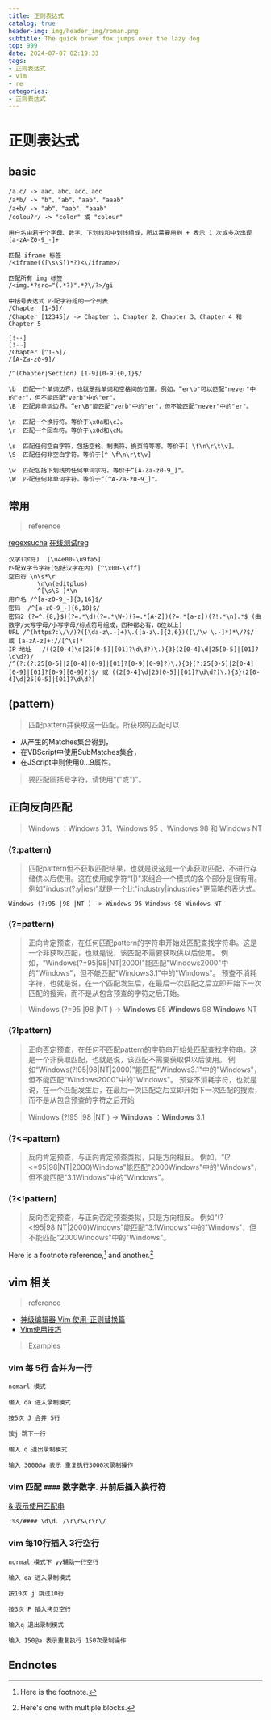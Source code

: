 ```yaml
---
title: 正则表达式
catalog: true
header-img: img/header_img/roman.png
subtitle: The quick brown fox jumps over the lazy dog
top: 999
date: 2024-07-07 02:19:33
tags:
- 正则表达式
- vim
- re
categories: 
- 正则表达式
---
```


# 正则表达式

## basic

```re
/a.c/ -> aac、abc、acc、adc
/a*b/ -> "b"、"ab"、"aab"、"aaab" 
/a+b/ -> "ab"、"aab"、"aaab" 
/colou?r/ -> "color" 或 "colour"

用户名由若干个字母、数字、下划线和中划线组成，所以需要用到 + 表示 1 次或多次出现
[a-zA-Z0-9_-]+

匹配 iframe 标签
/<iframe(([\s\S])*?)<\/iframe>/

匹配所有 img 标签
/<img.*?src="(.*?)".*?\/?>/gi

中括号表达式 匹配字符组的一个列表
/Chapter [1-5]/
/Chapter [12345]/ -> Chapter 1、Chapter 2、Chapter 3、Chapter 4 和 Chapter 5

[!--]
[!-~]
/Chapter [^1-5]/
/[A-Za-z0-9]/

/^(Chapter|Section) [1-9][0-9]{0,1}$/

\b	匹配一个单词边界，也就是指单词和空格间的位置。例如，“er\b"可以匹配"never"中的"er"，但不能匹配"verb"中的"er"。
\B	匹配非单词边界。“er\B"能匹配"verb"中的"er"，但不能匹配"never"中的"er"。

\n	匹配一个换行符。等价于\x0a和\cJ。
\r	匹配一个回车符。等价于\x0d和\cM。

\s	匹配任何空白字符，包括空格、制表符、换页符等等。等价于[ \f\n\r\t\v]。
\S	匹配任何非空白字符。等价于[^ \f\n\r\t\v]

\w	匹配包括下划线的任何单词字符。等价于“[A-Za-z0-9_]"。
\W	匹配任何非单词字符。等价于“[^A-Za-z0-9_]"。
```

## 常用

> reference

[regexsucha](https://stackoverflow.org.cn/regexsucha/)
[在线测试reg](https://stackoverflow.org.cn/regex/)

```re
汉字(字符)	[\u4e00-\u9fa5]
匹配双字节字符(包括汉字在内)	[^\x00-\xff]
空白行	\n\s*\r  
        \n\n(editplus) 
        ^[\s\S ]*\n
用户名	/^[a-z0-9_-]{3,16}$/
密码	/^[a-z0-9_-]{6,18}$/
密码2	(?=^.{8,}$)(?=.*\d)(?=.*\W+)(?=.*[A-Z])(?=.*[a-z])(?!.*\n).*$ (由数字/大写字母/小写字母/标点符号组成，四种都必有，8位以上)
URL	/^(https?:\/\/)?([\da-z\.-]+)\.([a-z\.]{2,6})([\/\w \.-]*)*\/?$/ 或 [a-zA-z]+://[^\s]*
IP 地址	/((2[0-4]\d|25[0-5]|[01]?\d\d?)\.){3}(2[0-4]\d|25[0-5]|[01]?\d\d?)/
/^(?:(?:25[0-5]|2[0-4][0-9]|[01]?[0-9][0-9]?)\.){3}(?:25[0-5]|2[0-4][0-9]|[01]?[0-9][0-9]?)$/ 或 ((2[0-4]\d|25[0-5]|[01]?\d\d?)\.){3}(2[0-4]\d|25[0-5]|[01]?\d\d?)
```
## (pattern)

> 匹配pattern并获取这一匹配。所获取的匹配可以

- 从产生的Matches集合得到，
- 在VBScript中使用SubMatches集合，
- 在JScript中则使用$0…$9属性。

> 要匹配圆括号字符，请使用“\("或"\)"。

## 正向反向匹配

> Windows ：Windows 3.1、Windows 95 、Windows 98 和 Windows NT 

### (?:pattern)
> 匹配pattern但不获取匹配结果，也就是说这是一个非获取匹配，不进行存储供以后使用。这在使用或字符“(|)"来组合一个模式的各个部分是很有用。
> 例如"industr(?:y|ies)"就是一个比"industry|industries"更简略的表达式。

```re
Windows (?:95 |98 |NT ) -> Windows 95 Windows 98 Windows NT 
```

### (?=pattern)

> 正向肯定预查，在任何匹配pattern的字符串开始处匹配查找字符串。这是一个非获取匹配，也就是说，该匹配不需要获取供以后使用。
> 例如，“Windows(?=95|98|NT|2000)"能匹配"Windows2000"中的"Windows"，但不能匹配"Windows3.1"中的"Windows"。
> 预查不消耗字符，也就是说，在一个匹配发生后，在最后一次匹配之后立即开始下一次匹配的搜索，而不是从包含预查的字符之后开始。

> Windows (?=95 |98 |NT ) -> **Windows** 95 **Windows** 98 **Windows** NT 

### (?!pattern)

> 正向否定预查，在任何不匹配pattern的字符串开始处匹配查找字符串。这是一个非获取匹配，也就是说，该匹配不需要获取供以后使用。
> 例如“Windows(?!95|98|NT|2000)"能匹配"Windows3.1"中的"Windows"，但不能匹配"Windows2000"中的"Windows"。
> 预查不消耗字符，也就是说，在一个匹配发生后，在最后一次匹配之后立即开始下一次匹配的搜索，而不是从包含预查的字符之后开始

> Windows (?!95 |98 |NT ) -> **Windows** ：**Windows** 3.1

### (?<=pattern)

> 反向肯定预查，与正向肯定预查类拟，只是方向相反。
> 例如，“(?<=95|98|NT|2000)Windows"能匹配"2000Windows"中的"Windows"，但不能匹配"3.1Windows"中的"Windows"。

### (?<!pattern)

>反向否定预查，与正向否定预查类拟，只是方向相反。
>例如“(?<!95|98|NT|2000)Windows"能匹配"3.1Windows"中的"Windows"，但不能匹配"2000Windows"中的"Windows"。

Here is a footnote reference,[^1] and another.[^longnote]

## vim 相关

> reference

- [神级编辑器 Vim 使用-正则替换篇](https://zhuanlan.zhihu.com/p/346058975)
- [Vim使用技巧](https://zhuanlan.zhihu.com/p/670012180)

> Examples

### vim 每 5行 合并为一行

```
nomarl 模式

输入 qa 进入录制模式

按5次 J 合并 5行

按j 跳下一行 

输入 q 退出录制模式

输入 3000@a 表示 重复执行3000次录制操作
```

### vim 匹配 `####` 数字数字. 并前后插入换行符

[& 表示使用匹配串](https://zhuanlan.zhihu.com/p/346058975)

`:%s/#### \d\d. /\r\r&\r\r\/`

### vim 每10行插入 3行空行

```
normal 模式下 yy辅助一行空行

输入 qa 进入录制模式

按10次 j 跳过10行

按3次 P 插入拷贝空行

输入q 退出录制模式

输入 150@a 表示重复执行 150次录制操作
```

## Endnotes

[^1]: Here is the footnote.
[^longnote]: Here's one with multiple blocks.

[label]: <https://> "website title"
